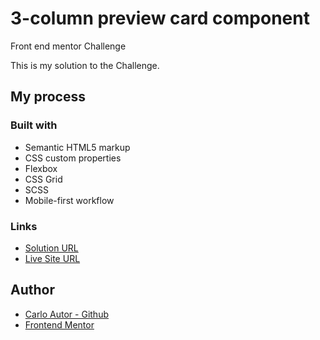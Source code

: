 # 3-column preview card component
 Front end mentor Challenge
 
 This is my solution to the Challenge.
 
 ## My process
 
 ### Built with
- Semantic HTML5 markup
- CSS custom properties
- Flexbox
- CSS Grid
- SCSS
- Mobile-first workflow

### Links
- [Solution URL]()
- [Live Site URL](https://a14313.github.io/3-column-preview-card-component-FEM/dist/)

## Author
- [Carlo Autor - Github](https://github.com/A14313)
- [Frontend Mentor](https://www.frontendmentor.io/profile/A14313)